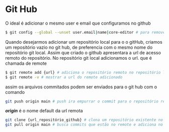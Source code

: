 # Git Hub

O ideal é adicionar o mesmo user e email que configuramos no github
~~~ bash
$ git config --global --unset user.email|name|core-editor # para remover a configuração
~~~
Quando desejarmos adicionar um repositório local para o o gitHub, criamos um repositório
vazio no git hub, de preferencia com o mesmo nome do repositório git local. Assim que 
criado o github apresentara a url de acesso remoto do repositório. 
No repositório git local adicionamos o url. que é chamada de remote

~~~ bash
$ git remote add {url} # adiciona o repositório remoto no repositório local
$ git remote -v # mostrar a url do remote adicionado  
~~~
assim os arquivos commitados podem ser enviados para o git hub com o comando
~~~ bash
git push origin main # push ira empurrar o commit para o repositório remoto
~~~
***origin*** é o nome default da url remota  

~~~ bash
git clone {url_repositório_github} # clona um repositório existente no github
git pull origin main # busca commits que estão no remote e adiciona no local, caso existir conflitos, é necessário corrigir manualmente
~~~



